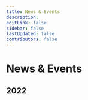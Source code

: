 ```yaml
---
title: News & Events
description: 
editLink: false
sidebar: false
lastUpdated: false
contributors: false
---
```


# News & Events

## 2022